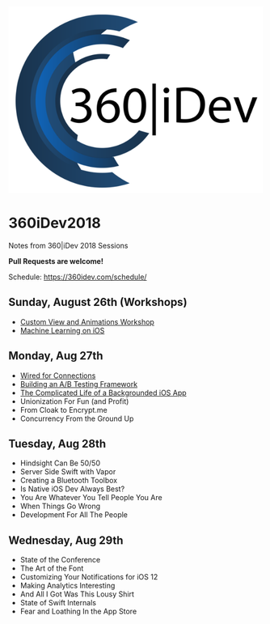 ![Image](360idev_logo.png)

# 360iDev2018
Notes from 360|iDev 2018 Sessions

**Pull Requests are welcome!**

Schedule: https://360idev.com/schedule/

## Sunday, August 26th (Workshops)
* [Custom View and Animations Workshop](AnimationWorkshop.MD)
* [Machine Learning on iOS](MachineLearningWorkshop.MD)

## Monday, Aug 27th
* [Wired for Connections](WiredForConnections.MD)
* [Building an A/B Testing Framework](BuildingABTesting.MD)
* [The Complicated Life of a Backgrounded iOS App](BackgroundApp.MD)
* Unionization For Fun (and Profit)
* From Cloak to Encrypt.me
* Concurrency From the Ground Up

## Tuesday, Aug 28th
* Hindsight Can Be 50/50
* Server Side Swift with Vapor
* Creating a Bluetooth Toolbox
* Is Native iOS Dev Always Best?
* You Are Whatever You Tell People You Are
* When Things Go Wrong
* Development For All The People

## Wednesday, Aug 29th
* State of the Conference
* The Art of the Font
* Customizing Your Notifications for iOS 12
* Making Analytics Interesting
* And All I Got Was This Lousy Shirt
* State of Swift Internals
* Fear and Loathing In the App Store
